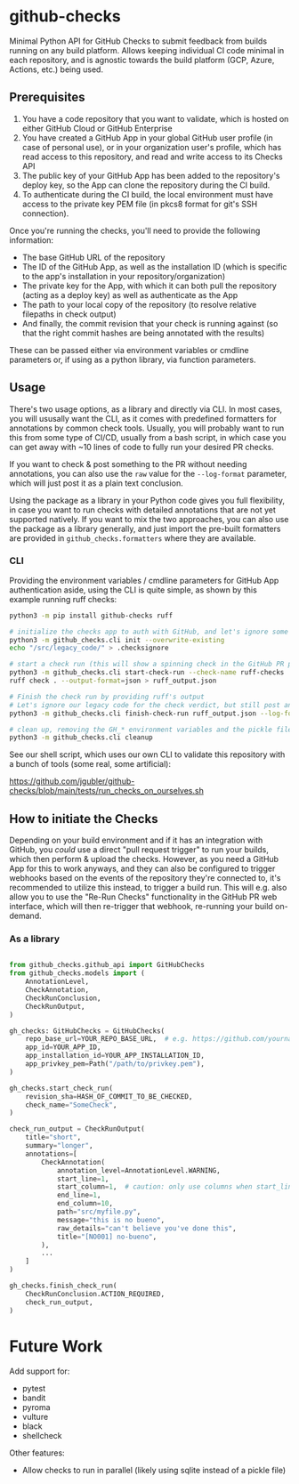# github-checks
Minimal Python API for GitHub Checks to submit feedback from builds running on any build platform.
Allows keeping individual CI code minimal in each repository, and is agnostic towards the build platform (GCP, Azure, Actions, etc.) being used.

## Prerequisites

1. You have a code repository that you want to validate, which is hosted on either GitHub Cloud or GitHub Enterprise
2. You have created a GitHub App in your global GitHub user profile (in case of personal use), or in your organization user's profile, which has read access to this repository, and read and write access to its Checks API
3. The public key of your GitHub App has been added to the repository's deploy key, so the App can clone the repository during the CI build.
3. To authenticate during the CI build, the local environment must have access to the private key PEM file (in pkcs8 format for git's SSH connection).

Once you're running the checks, you'll need to provide the following information:
* The base GitHub URL of the repository
* The ID of the GitHub App, as well as the installation ID (which is specific to the app's installation in your repository/organization)
* The private key for the App, with which it can both pull the repository (acting as a deploy key) as well as authenticate as the App
* The path to your local copy of the repository (to resolve relative filepaths in check output)
* And finally, the commit revision that your check is running against (so that the right commit hashes are being annotated with the results)

These can be passed either via environment variables or cmdline parameters or, if using as a python library, via function parameters.

## Usage

There's two usage options, as a library and directly via CLI. In most cases, you will ususally want the CLI, as it comes with predefined formatters for annotations by common check tools.
Usually, you will probably want to run this from some type of CI/CD, usually from a bash script, in which case you can get away with ~10 lines of code to fully run your desired PR checks.

If you want to check & post something to the PR without needing annotations, you can also use the `raw` value for the `--log-format` parameter, which will just post it as a plain text conclusion.

Using the package as a library in your Python code gives you full flexibility, in case you want to run checks with detailed annotations that are not yet supported natively.
If you want to mix the two approaches, you can also use the package as a library generally, and just import the pre-built formatters are provided in `github_checks.formatters` where they are available.

### CLI

Providing the environment variables / cmdline parameters for GitHub App authentication aside, using the CLI is quite simple, as shown by this example running ruff checks:
```sh
python3 -m pip install github-checks ruff

# initialize the checks app to auth with GitHub, and let's ignore some dirty code
python3 -m github_checks.cli init --overwrite-existing
echo "/src/legacy_code/" > .checksignore

# start a check run (this will show a spinning check in the GitHub PR page)
python3 -m github_checks.cli start-check-run --check-name ruff-checks
ruff check . --output-format=json > ruff_output.json

# Finish the check run by providing ruff's output
# Let's ignore our legacy code for the check verdict, but still post annotations
python3 -m github_checks.cli finish-check-run ruff_output.json --log-format ruff-json --checksignore-filepath .checksignore --checksignore-verdict-only

# clean up, removing the GH_* environment variables and the pickle file cache
python3 -m github_checks.cli cleanup
```

See our shell script, which uses our own CLI to validate this repository with a bunch of tools (some real, some artificial):

https://github.com/jgubler/github-checks/blob/main/tests/run_checks_on_ourselves.sh


## How to initiate the Checks
Depending on your build environment and if it has an integration with GitHub, you _could_ use a direct "pull request trigger" to run your builds, which then perform & upload the checks.
However, as you need a GitHub App for this to work anyways, and they can also be configured to trigger webhooks based on the events of the repository they're connected to, it's recommended to utilize this instead, to trigger a build run.
This will e.g. also allow you to use the "Re-Run Checks" functionality in the GitHub PR web interface, which will then re-trigger that webhook, re-running your build on-demand.


### As a library

```python

from github_checks.github_api import GitHubChecks
from github_checks.models import (
    AnnotationLevel,
    CheckAnnotation,
    CheckRunConclusion,
    CheckRunOutput,
)

gh_checks: GitHubChecks = GitHubChecks(
    repo_base_url=YOUR_REPO_BASE_URL,  # e.g. https://github.com/yourname/yourrepo
    app_id=YOUR_APP_ID,
    app_installation_id=YOUR_APP_INSTALLATION_ID,
    app_privkey_pem=Path("/path/to/privkey.pem"),
)

gh_checks.start_check_run(
    revision_sha=HASH_OF_COMMIT_TO_BE_CHECKED,
    check_name="SomeCheck",
)

check_run_output = CheckRunOutput(
    title="short",
    summary="longer",
    annotations=[
        CheckAnnotation(
            annotation_level=AnnotationLevel.WARNING,
            start_line=1,
            start_column=1,  # caution: only use columns when start_line==end_line!
            end_line=1,
            end_column=10,
            path="src/myfile.py",
            message="this is no bueno",
            raw_details="can't believe you've done this",
            title="[NO001] no-bueno",
        ),
        ...
    ]
)

gh_checks.finish_check_run(
    CheckRunConclusion.ACTION_REQUIRED,
    check_run_output,
)
```

# Future Work

Add support for:
* pytest
* bandit
* pyroma
* vulture
* black
* shellcheck

Other features:
* Allow checks to run in parallel (likely using sqlite instead of a pickle file)
